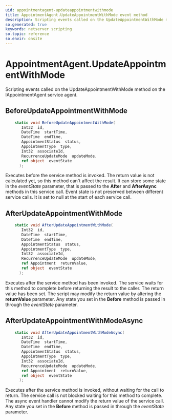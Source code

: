 ```yaml
---
uid: appointmentagent-updateappointmentwithmode
title: AppointmentAgent.UpdateAppointmentWithMode event method
description: Scripting events called on the UpdateAppointmentWithMode method on the AppointmentAgent service agent.
so.generated: true
keywords: netserver scripting
so.topic: reference
so.envir: onsite
---
```

# AppointmentAgent.UpdateAppointmentWithMode

Scripting events called on the <see cref='M:IAppointmentAgent.UpdateAppointmentWithMode'>UpdateAppointmentWithMode</see> method on the <see cref='IAppointmentAgent'>IAppointmentAgent</see>  service agent.

## BeforeUpdateAppointmentWithMode
```cs
    static void BeforeUpdateAppointmentWithMode(
       Int32  id,
       DateTime  startTime,
       DateTime  endTime,
       AppointmentStatus  status,
       AppointmentType  type,
       Int32  associateId,
       RecurrenceUpdateMode  updateMode,
       ref object  eventState
      );
```
Executes before the service method is invoked.
The return value is not calculated yet, so this method can't affect the result.
It can store some state in the *eventState* parameter, that is passed to the **After** and **AfterAsync** methods in this service call.
Event state is not preserved between different service calls. It is set to null at the start of each service call.
## AfterUpdateAppointmentWithMode
```cs
    static void AfterUpdateAppointmentWithMode(
       Int32  id,
       DateTime  startTime,
       DateTime  endTime,
       AppointmentStatus  status,
       AppointmentType  type,
       Int32  associateId,
       RecurrenceUpdateMode  updateMode,
       ref Appointment  returnValue,
       ref object  eventState
      );
```
Executes after the service method has been invoked. The service waits for this method to complete before returning the result to the caller.
The return value has been set. The script may modify the return value by altering the **returnValue** parameter.
Any state you set in the **Before** method is passed in through the *eventState* parameter.
## AfterUpdateAppointmentWithModeAsync
```cs
    static void AfterUpdateAppointmentWithModeAsync(
       Int32  id,
       DateTime  startTime,
       DateTime  endTime,
       AppointmentStatus  status,
       AppointmentType  type,
       Int32  associateId,
       RecurrenceUpdateMode  updateMode,
       ref Appointment  returnValue,
       ref object  eventState
      );
```
Executes after the service method is invoked, without waiting for the call to return.
The service call is not blocked waiting for this method to complete.
The async event handler cannot modify the return value of the service call.
Any state you set in the **Before** method is passed in through the *eventState* parameter.

